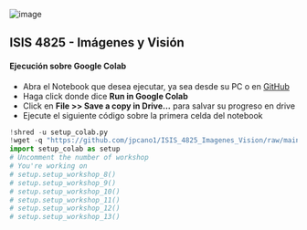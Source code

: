 ![image](https://docs.google.com/uc?export=download&id=15DUc09hFGqR8qcpYiN1OajRNaASmiL6d)
## **ISIS 4825 - Imágenes y Visión**
#### **Ejecución sobre Google Colab**
- Abra el Notebook que desea ejecutar, ya sea desde su PC o en [GitHub](https://github.com/jpcano1/ISIS_4825_Imagenes_Vision/tree/main/Machine%20Learning)
- Haga click donde dice **Run in Google Colab**
- Click en **File >> Save a copy in Drive...** para salvar su progreso en drive
- Ejecute el siguiente código sobre la primera celda del notebook
```python
!shred -u setup_colab.py
!wget -q "https://github.com/jpcano1/ISIS_4825_Imagenes_Vision/raw/main/Machine%20Learning/setup_colab.py" -O setup_colab.py
import setup_colab as setup
# Uncomment the number of workshop
# You're working on
# setup.setup_workshop_8()
# setup.setup_workshop_9()
# setup.setup_workshop_10()
# setup.setup_workshop_11()
# setup.setup_workshop_12()
# setup.setup_workshop_13()
```
